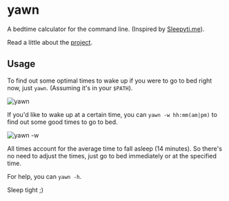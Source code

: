 #   yawn

A bedtime calculator for the command line. (Inspired by [Sleepyti.me](http://sleepyti.me)).

Read a little about the [project](http://www.baligod.com/posts/yawn/).

## Usage

To find out some optimal times to wake up if you were to go to bed right now, just `yawn`. (Assuming it's in your `$PATH`).

![yawn](http://www.baligod.com/static/img/yawn-1.jpg)

If you'd like to wake up at a certain time, you can `yawn -w hh:mm(am|pm)` to find out some good times to go to bed.

![yawn -w](http://www.baligod.com/static/img/yawn-2.jpg)

All times account for the average time to fall asleep (14 minutes). So there's no need to adjust the times, just go to bed immediately or at the specified time.

For help, you can `yawn -h`.

Sleep tight ;)